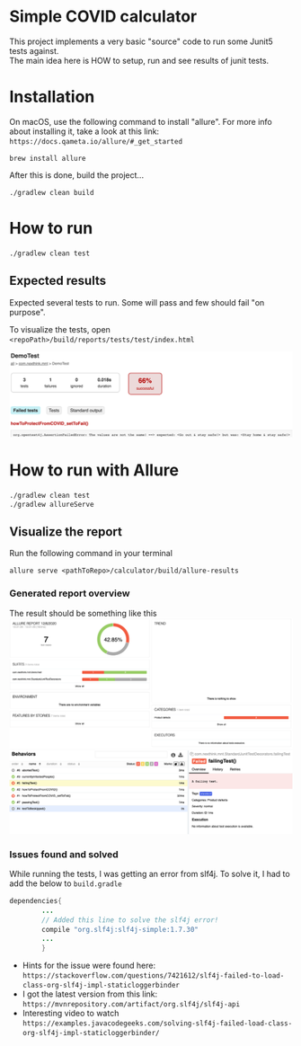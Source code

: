 # Simple COVID calculator

This project implements a very basic "source" code to run some Junit5 tests against.  
The main idea here is HOW to setup, run and see results of junit tests.

# Installation
On macOS, use the following command to install "allure". For more info about installing it, take a look at this link: ```https://docs.qameta.io/allure/#_get_started```
```shell
brew install allure
```
After this is done, build the project...
```shell
./gradlew clean build
```
# How to run
```shell
./gradlew clean test
```

## Expected results
Expected several tests to run. Some will  pass and few should fail "on purpose".

To visualize the tests, open ```<repoPath>/build/reports/tests/test/index.html```

![img.png](test_report.png)


# How to run with Allure
```shell
./gradlew clean test
./gradlew allureServe
```

## Visualize the report
Run the following command in your terminal
```shell
allure serve <pathToRepo>/calculator/build/allure-results
```
### Generated report overview
The result should be something like this
![img.png](Allure_overview_page.png)
![img.png](Behaviors.png)

### Issues found and solved 
While running the tests, I was getting an error from slf4j. To solve it, I had to add the below to ```build.gradle```
```java
dependencies{
        ...
        // Added this line to solve the slf4j error!
        compile "org.slf4j:slf4j-simple:1.7.30"
        ...
        }
```
- Hints for the issue were found here: ```https://stackoverflow.com/questions/7421612/slf4j-failed-to-load-class-org-slf4j-impl-staticloggerbinder```
- I got the latest version from this link: ```https://mvnrepository.com/artifact/org.slf4j/slf4j-api```
- Interesting video to watch ```https://examples.javacodegeeks.com/solving-slf4j-failed-load-class-org-slf4j-impl-staticloggerbinder/```